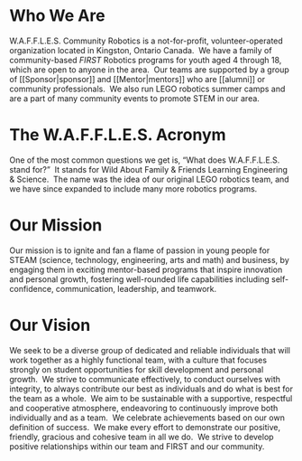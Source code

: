 # Who We Are

W.A.F.F.L.E.S. Community Robotics is a not-for-profit, volunteer-operated organization located in Kingston, Ontario Canada.  We have a family of community-based _FIRST_ Robotics programs for youth aged 4 through 18, which are open to anyone in the area.  Our teams are supported by a group of [[Sponsor|sponsor]] and [[Mentor|mentors]] who are [[alumni]] or community professionals.  We also run LEGO robotics summer camps and are a part of many community events to promote STEM in our area. 

# The W.A.F.F.L.E.S. Acronym

One of the most common questions we get is, “What does W.A.F.F.L.E.S. stand for?”  It stands for Wild About Family & Friends Learning Engineering & Science.  The name was the idea of our original LEGO robotics team, and we have since expanded to include many more robotics programs.

# Our Mission

Our mission is to ignite and fan a flame of passion in young people for STEAM (science, technology, engineering, arts and math) and business, by engaging them in exciting mentor-based programs that inspire innovation and personal growth, fostering well-rounded life capabilities including self-confidence, communication, leadership, and teamwork.
# Our Vision

We seek to be a diverse group of dedicated and reliable individuals that will work together as a highly functional team, with a culture that focuses strongly on student opportunities for skill development and personal growth.  We strive to communicate effectively, to conduct ourselves with integrity, to always contribute our best as individuals and do what is best for the team as a whole.  We aim to be sustainable with a supportive, respectful and cooperative atmosphere, endeavoring to continuously improve both individually and as a team.  We celebrate achievements based on our own definition of success.  We make every effort to demonstrate our positive, friendly, gracious and cohesive team in all we do.  We strive to develop positive relationships within our team and FIRST and our community.